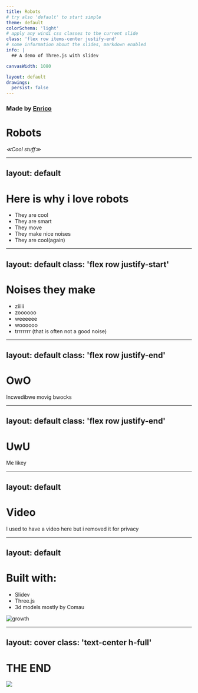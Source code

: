 ```yaml
---
title: Robots
# try also 'default' to start simple
theme: default
colorSchema: 'light'
# apply any windi css classes to the current slide
class: 'flex row items-center justify-end'
# some information about the slides, markdown enabled
info: |
  ## A demo of Three.js with slidev

canvasWidth: 1080

layout: default
drawings:
  persist: false
---
```


<div class="text-center pt-30 relative" v-if="$slidev.nav.currentPage === 1" v-motion-slide-left>
  <h3>Made by <a href="https://github.com/leone25">Enrico</a></h3>
  <h1>Robots</h1>
  <p><i>≪Cool stuff≫</i></p>
</div>

---
layout: default
---
<div v-if="$slidev.nav.currentPage === 2" v-motion-slide-left>
  <h1>Here is why i love robots</h1>
  <ul>
    <li key=0>They are cool</li>
    <li key=1>They are smart</li>
    <li key=2>They move</li>
    <li key=3>They make nice noises</li>
    <li key=4>They are cool(again)</li>
  </ul>
</div>

---
layout: default
class: 'flex row justify-start'
---

<div v-if="$slidev.nav.currentPage === 3" v-motion-slide-left>
  <h1>Noises they make</h1>
  <ul>
    <li>ziiiii</li>
    <li>zoooooo</li>
    <li>weeeeee</li>
    <li>woooooo</li>
    <li>trrrrrrr (that is often not a good noise)</li>
  </ul>
</div>

---
layout: default
class: 'flex row justify-end'
---

<div v-if="$slidev.nav.currentPage === 4" v-motion-slide-right>
  <h1>OwO</h1>
  <p>Incwedibwe movig bwocks</p>
</div>

---
layout: default
class: 'flex row justify-end'
---

<div v-if="$slidev.nav.currentPage === 5" v-motion-slide-bottom>
  <h1>UwU</h1>
  <p>Me likey</p>
</div>

---
layout: default
---

<div v-if="$slidev.nav.currentPage === 6" v-motion-slide-right>
  <h1>Video</h1>
  <div class="flex row justify-center">
    I used to have a video here but i removed it for privacy
  </div>
</div>


---
layout: default
---

<div v-if="$slidev.nav.currentPage === 7" v-motion-slide-left>
  <h1>Built with:</h1>
  <ul>
    <li>Slidev</li>
    <li>Three.js</li>
    <li>3d models mostly by Comau</li>
  </ul>
  <img src="/growth.png" alt="growth" class="float-right w-400px" />
</div>

---
layout: cover
class: 'text-center h-full'
---

<div v-if="$slidev.nav.currentPage === 8" v-motion-slide-bottom>
  <h1>THE END</h1>
  <div class="flex row justify-evenly h-200px">
    <img src="/E_logo_white.svg" >
  </div>
</div>
